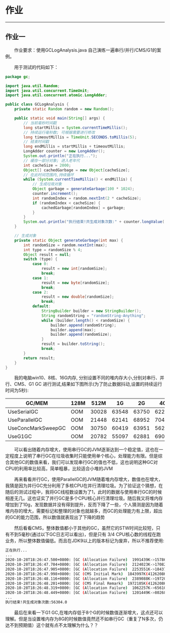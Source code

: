 # 作业
***
## 作业一
&ensp;&ensp;&ensp;&ensp;作业要求：使用GCLogAnalysis.java 自己演练一遍串行/并行/CMS/G1的案例。 

&ensp;&ensp;&ensp;&ensp;用于测试的代码如下：

```java
package gc;

import java.util.Random;
import java.util.concurrent.TimeUnit;
import java.util.concurrent.atomic.LongAdder;

public class GCLogAnalysis {
    private static Random random = new Random();

    public static void main(String[] args) {
        // 当前毫秒时间戳
        long startMillis = System.currentTimeMillis();
        // 持续运行毫秒数; 可根据需要进行修改
        long timeoutMillis = TimeUnit.SECONDS.toMillis(5);
        // 结束时间戳
        long endMillis = startMillis + timeoutMillis;
        LongAdder counter = new LongAdder();
        System.out.println("正在执行...");
        // 缓存一部分对象; 进入老年代
        int cacheSize = 2000;
        Object[] cachedGarbage = new Object[cacheSize];
        // 在此时间范围内,持续循环
        while (System.currentTimeMillis() < endMillis) {
            // 生成垃圾对象
            Object garbage = generateGarbage(100 * 1024);
            counter.increment();
            int randomIndex = random.nextInt(2 * cacheSize);
            if (randomIndex < cacheSize) {
                cachedGarbage[randomIndex] = garbage;
            }
        }
        System.out.println("执行结束!共生成对象次数:" + counter.longValue());
    }

    // 生成对象
    private static Object generateGarbage(int max) {
        int randomSize = random.nextInt(max);
        int type = randomSize % 4;
        Object result = null;
        switch (type) {
            case 0:
                result = new int[randomSize];
                break;
            case 1:
                result = new byte[randomSize];
                break;
            case 2:
                result = new double[randomSize];
                break;
            default:
                StringBuilder builder = new StringBuilder();
                String randomString = "randomString-Anything";
                while (builder.length() < randomSize) {
                    builder.append(randomString);
                    builder.append(max);
                    builder.append(randomSize);
                }
                result = builder.toString();
                break;
        }
        return result;
    }
}
```

&ensp;&ensp;&ensp;&ensp;我的电脑win10、8核、16G内存, 分别设置不同的堆内存大小,分别对串行、并行、CMS、G1 GC 进行测试,结果如下图所示(为了防止数据抖动,设置的持续运行时间为5秒):

| GC/MEM             | 128M | 512M    | 1G      | 2G      | 4G      | 8G      |
| ------------------ | ---- | ------- | ------- | ------- | ------- | ------- |
| UseSerialGC        | OOM  | 30028 | 63548 | 63750 | 62246 | 65193 |
| UseParallelGC      | OOM  | 21448 | 62141 | 68952 | 70403 | 75674 |
| UseConcMarkSweepGC | OOM  | 30750 | 60419 | 63951 | 56211 | 45316 |
| UseG1GC            | OOM  | 20782 | 55097 | 62881 | 69089 | 55596 |

&ensp;&ensp;&ensp;&ensp;可以看出随着内存增大，使用串行GC的JVM逐渐达到一个稳定值，这也在一定程度上说明了串行GC在垃圾收集时只能使用单个核心，处理能力有限。但是综合其他GC的数值来看，我们可以发现串行GC的值也不低，这也说明这种GC对CPU的利用率比较高，简单粗暴，比较适合小堆的JVM

&ensp;&ensp;&ensp;&ensp;再来看看并行GC，使用ParallelGC的JVM随着堆内存增大，数值也在增大，我猜是因为并行GC充分利用了多核CPU在并行清理垃圾。为了验证这个猜想，在随后的测试过程中，我将GC线程数设置为了1，此时的数据与使用串行GC的时候相差无几。这也证实了并行GC是多个CPU核心并行清理垃圾。随后我又将堆内存增加到了10g，发现数据并没有得到提升，反而下降了一些，个人猜测是因为随着堆内存的增大，需要标记和整理的对象也就越多，而GC的处理能力有上限，超出的GC的能力范围，所以数值就表现出了下降的趋势

&ensp;&ensp;&ensp;&ensp;然后看看CMS，整体数值都小于其他的GC，虽然它的STW时间比较短，只有不到5毫秒(通过以下GC日志可以看出)，但是只有 3/4 CPU核心数的线程在跑业务，所以整体数值偏低。而且在JDK9以上的版本标记为废弃，所以不推荐使用:
```sh
正在执行...
...
2020-10-28T18:26:47.500+0800: [GC (Allocation Failure)  1991439K->1578679K(4126208K), 0.0905165 secs]
2020-10-28T18:26:47.704+0800: [GC (Allocation Failure)  2124023K->1708207K(4126208K), 0.0891367 secs]
2020-10-28T18:26:47.905+0800: [GC (Allocation Failure)  2253551K->1843744K(4126208K), 0.0923112 secs]
2020-10-28T18:26:47.998+0800: [GC (CMS Initial Mark)  1843997K(4126208K), 0.0002948 secs]
2020-10-28T18:26:48.116+0800: [GC (Allocation Failure)  2389088K->1972025K(4126208K), 0.0838131 secs]
2020-10-28T18:26:48.201+0800: [GC (CMS Final Remark)  1972105K(4126208K), 0.0043889 secs]
2020-10-28T18:26:48.319+0800: [GC (Allocation Failure)  1062257K->656105K(4126208K), 0.0342827 secs]
2020-10-28T18:26:48.449+0800: [GC (Allocation Failure)  1201449K->802682K(4126208K), 0.0362377 secs]
...
执行结束!共生成对象次数:56304.0
```
&ensp;&ensp;&ensp;&ensp;最后在来看一下G1 GC,在堆内存低于8个G的时候数值逐渐增大，这点还可以理解。但是当设置堆内存为8G的时候数值竟然还不如串行GC（重复了N多次，仍达不到预期值）这个就有点不太理解为什么？？
